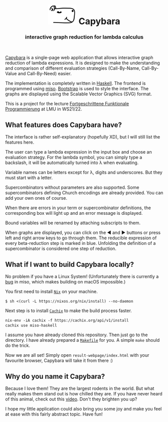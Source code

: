 <h1 align="center"><img src="static/logo.svg" width=90px> Capybara </h1>
<h3 align="center"> interactive graph reduction for lambda calculus </h3>
<br>

[Capybara](https://yang-zhu.github.io/capybara) is a single-page web application that allows interactive graph reduction of lambda expressions. It is designed to make the understanding and comparison of different evaluation strategies (Call-By-Name, Call-By-Value and Call-By-Need) easier.

The implementation is completely written in [Haskell](https://www.haskell.org/). The frontend is programmed using [miso](https://haskell-miso.org/). [Bootstrap](https://getbootstrap.com/) is used to style the interface. The graphs are displayed using the Scalable Vector Graphics (SVG) format.

This is a project for the lecture [Fortgeschrittene Funktionale Programmierung](https://www.tcs.ifi.lmu.de/lehre/ws-2021-22/fun) at LMU in WS21/22.

## What features does Capybara have?

The interface is rather self-explanatory (hopefully XD), but I will still list the features here.

The user can type a lambda expression in the input box and choose an evaluation strategy. For the lambda symbol, you can simply type a backslash, it will be automatically turned into λ when evaluating.

Variable names can be letters except for λ, digits and underscores. But they must start with a letter.

Supercombinators without parameters are also supported. Some supercombinators defining Church encodings are already provided. You can add your own ones of course.

When there are errors in your term or supercombinator definitions, the corresponding box will light up and an error message is displayed.

Bound variables will be renamed by attaching subscripts to them.

When graphs are displayed, you can click on the ◄ and ► buttons or press left and right arrow keys to go through them. The reducible expression of every beta-reduction step is marked in blue. Unfolding the definition of a supercombinator is considered one step of reduction.

## What if I want to build Capybara locally?

No problem if you have a Linux System! (Unfortunately there is currently a [bug](https://github.com/dmjio/miso/issues/639) in miso, which makes building on macOS impossible.)

You first need to install [`Nix`](https://nixos.org/) on your machine.
```
$ sh <(curl -L https://nixos.org/nix/install) --no-daemon
```
Next step is to install [`Cachix`](https://www.cachix.org/) to make the build process faster.
```
nix-env -iA cachix -f https://cachix.org/api/v1/install
cachix use miso-haskell
```
I assume you have already cloned this repository. Then just go to the directory. I have already prepared a [`Makefile`](Makefile) for you. A simple `make` should do the trick.

Now we are all set! Simply open `result-webpage/index.html` with your favourite browser, Capybara will take it from there :)

## Why do you name it Capybara?

Because I love them! They are the largest rodents in the world. But what really makes them stand out is how chilled they are. If you have never heard of this animal, check out this [video](https://www.youtube.com/watch?v=CdMUOsf2QNc). Don't they brighten you up?

I hope my little application could also bring you some joy and make you feel at ease with this fairly abstract topic. Have fun!